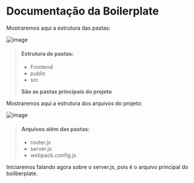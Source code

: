 <h1> Documentação da Boilerplate </h1>

Mostraremos aqui a estrutura das pastas:

![image](https://github.com/NobreREAL/BoilerplateConcept/assets/79422432/840428a9-f956-4ece-8d4a-b30583583582)

> #### Estrutura de pastas:
> - Frontend
> - public
> - src
> 
> **São as pastas principais do projeto**

Mostraremos aqui a estrutura dos arquivos do projeto:

![image](https://github.com/NobreREAL/BoilerplateConcept/assets/79422432/4dc3979f-f249-4866-86a3-4168f9bc00a6)


> #### Arquivos além das pastas:
> - router.js
> - server.js
> - webpack.config.js

Iniciaremos falando agora sobre o server.js, pois é o arquivo principal do boilberplate.
